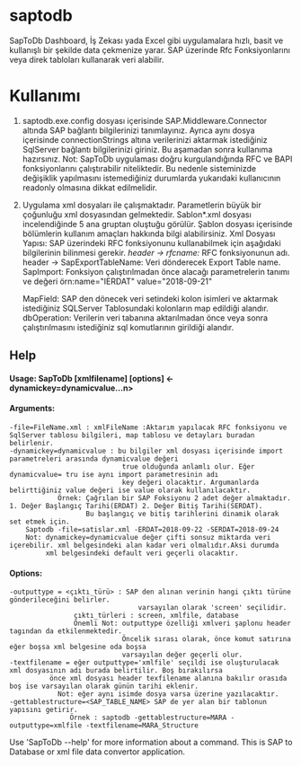 # saptodb
 SapToDb Dashboard, İş Zekası yada Excel gibi uygulamalara hızlı, basit ve kullanışlı bir şekilde data çekmenize yarar. SAP üzerinde Rfc Fonksiyonlarını veya direk tabloları kullanarak veri alabilir. 

# Kullanımı
1. saptodb.exe.config dosyası içerisinde SAP.Middleware.Connector altında SAP bağlantı bilgilerinizi tanımlayınız. Ayrıca aynı dosya içerisinde connectionStrings altına verilerinizi aktarmak istediğiniz SqlServer bağlantı bilgilerinizi giriniz.
Bu aşamadan sonra kullanıma hazırsınız. 
  Not: SapToDb uygulaması doğru kurgulandığında RFC ve BAPI fonksiyonlarını çalıştırabilir niteliktedir. Bu nedenle sisteminizde değişiklik yapılmasını istemediğiniz durumlarda yukarıdaki kullanıcının readonly olmasına dikkat edilmelidir.
  
2. Uygulama xml dosyaları ile çalışmaktadır. Parametlerin büyük bir çoğunluğu xml dosyasından gelmektedir. Sablon*.xml dosyası incelendiğinde 5 ana gruptan oluştuğu görülür. Şablon dosyası içerisinde bölümlerin kullanım amaçları hakkında bilgi alabilirsiniz. 
Xml Dosyası Yapısı:
   SAP üzerindeki RFC fonksiyonunu kullanabilmek için aşağıdaki bilgilerinin bilinmesi gerekir.
   *header -> rfcname:* RFC fonksiyonunun adı.
   header -> SapExportTableName: Veri dönderecek Export Table name. 
   SapImport: Fonksiyon çalıştırılmadan önce alacağı parametrelerin tanımı ve değeri örn:name="IERDAT" value="2018-09-21"
   
   MapField: SAP den dönecek veri setindeki kolon isimleri ve aktarmak istediğiniz SQLServer Tablosundaki kolonların map edildiği alandır.
   dbOperation: Verilerin veri tabanına aktarılmadan önce veya sonra çalıştırılmasını istediğiniz sql komutlarının girildiği alandır.
   


## Help

#### Usage: SapToDb [xmlfilename] [options] <-dynamickey=dynamicvalue...n> 

#### Arguments:
    -file=FileName.xml : xmlFileName :Aktarım yapılacak RFC fonksiyonu ve SqlServer tablosu bilgileri, map tablosu ve detayları buradan belirlenir.
    -dynamickey=dynamicvalue : bu bilgiler xml dosyası içerisinde import parametreleri arasında dynamicvalue değeri
                                true olduğunda anlamlı olur. Eğer dynamicvalue= tru ise aynı import parametresinin adı 
                                key değeri olacaktır. Argumanlarda belirttiğiniz value değeri ise value olarak kullanılacaktır.
                Örnek: Çağrılan bir SAP Foksiyonu 2 adet değer almaktadır. 1. Değer Başlangıç Tarihi(ERDAT) 2. Değer Bitiş Tarihi(SERDAT). 
                       Bu başlangıç ve bitiş tarihlerini dinamik olarak set etmek için. 
        Saptodb -file=satislar.xml -ERDAT=2018-09-22 -SERDAT=2018-09-24
        Not: dynamickey=dynamicvalue değer çifti sonsuz miktarda veri içerebilir. xml belgesindeki alan kadar veri olmalıdır.Aksi durumda
             xml belgesindeki default veri geçerli olacaktır.
          
#### Options:
    -outputtype = <çıktı_türü> : SAP den alınan verinin hangi çıktı türüne gönderileceğini belirler.
                                    varsayılan olarak 'screen' seçilidir. 
                    çıktı_türleri : screen, xmlfile, database 
                    Önemli Not: outputtype özelliği xmlveri şaplonu header tagından da etkilenmektedir.
                                Öncelik sırası olarak, önce komut satırına eğer boşsa xml belgesine oda boşsa
                                varsayılan değer geçerli olur. 
    -textfilename = eğer outputtype='xmlfile' seçildi ise oluşturulacak xml dosyasının adı burada belirtilir. Boş bırakılırsa 
              önce xml dosyası header texfilename alanına bakılır orasıda boş ise varsayılan olarak günün tarihi eklenir. 
                Not: eğer aynı isimde dosya varsa üzerine yazılacaktır.
    -gettablestructure=<SAP_TABLE_NAME> SAP de yer alan bir tablonun yapısını getirir.
                   Örnek : saptodb -gettablestructure=MARA -outputtype=xmlfile -textfilename=MARA_Structure
    

Use 'SapToDb --help' for more information about a command.
This is SAP to Database or xml file data convertor application.
